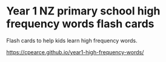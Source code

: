 # Year 1 NZ primary school high frequency words flash cards 
Flash cards to help kids learn high frequency words.

https://cpearce.github.io/year1-high-frequency-words/
